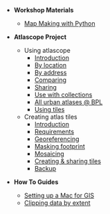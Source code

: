 - **Workshop Materials**
    - [Map Making with Python](/workshops/python.md "Simple Map Making with Python")

- **Atlascope Project**
    - Using atlascope
        - [Introduction](/atlascope/using/introduction.md "Introduction")
        - [By location](/atlascope/using/location.md "Finding atlases by location")
        - [By address](/atlascope/using/address.md "Finding atlases by address")
        - [Comparing](/atlascope/using/comparing.md "Comparison tools")
        - [Sharing](/atlascope/using/sharing.md "Sharing from the app")
        - [Use with collections](/atlascope/using/collections.md "Finding in the collections")
        - [All urban atlases @ BPL](/atlascope/using/all-atlases.md "All urban atlases @ the BPL")
        - [Using tiles](/atlascope/using/tiles.md "Using Atlascope tile layers")
    - Creating atlas tiles
        - [Introduction](/atlascope/creating/introduction.md "Introduction")
        - [Requirements](/atlascope/creating/requirements.md "Requirements & recommendations")
        - [Georeferencing](/atlascope/creating/georeferencing.md "Georeferencing")
        - [Masking footprint](/atlascope/creating/masking.md "Masking")
        - [Mosaicing](/atlascope/creating/mosaicing.md "Mosaicing")
        - [Creating & sharing tiles](/atlascope/creating/tiles.md "Tiles")
        - [Backup](/atlascope/creating/backup.md "Backup")

- **How To Guides**
    - [Setting up a Mac for GIS](/how-to/mac-setup.md "Setting up a Mac")
    - [Clipping data by extent](/how-to/clip-by-extent.md "Clip Data by Extent")
